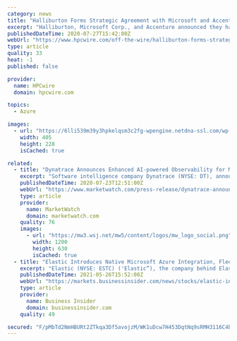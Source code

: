 ```yaml
---
category: news
title: "Halliburton Forms Strategic Agreement with Microsoft and Accenture to Use Azure"
excerpt: "Halliburton, Microsoft Corp., and Accenture announced they have entered into a five-year strategic agreement to advance"
publishedDateTime: 2020-07-27T15:42:00Z
webUrl: "https://www.hpcwire.com/off-the-wire/halliburton-forms-strategic-agreement-with-microsoft-and-accenture-to-use-azure/"
type: article
quality: 33
heat: -1
published: false

provider:
  name: HPCwire
  domain: hpcwire.com

topics:
  - Azure

images:
  - url: "https://6lli539m39y3hpkelqsm3c2fg-wpengine.netdna-ssl.com/wp-content/uploads/2020/07/Quantum-Art-from-DOE-Report-405x228.png"
    width: 405
    height: 228
    isCached: true

related:
  - title: "Dynatrace Announces Enhanced AI-powered Observability for Microsoft Azure"
    excerpt: "Software intelligence company Dynatrace (NYSE: DT), announced today the extension of its Software Intelligence Platform to automatically ingest metrics"
    publishedDateTime: 2020-07-23T12:51:00Z
    webUrl: "https://www.marketwatch.com/press-release/dynatrace-announces-enhanced-ai-powered-observability-for-microsoft-azure-2020-07-21-81591442"
    type: article
    provider:
      name: MarketWatch
      domain: marketwatch.com
    quality: 76
    images:
      - url: "https://mw3.wsj.net/mw5/content/logos/mw_logo_social.png"
        width: 1200
        height: 630
        isCached: true
  - title: "Elastic Introduces Native Microsoft Azure Integration, Fleet Server, and Enhanced APM Workflows in Elastic Observability"
    excerpt: "Elastic (NYSE: ESTC) ('Elastic”), the company behind Elasticsearch and the Elastic Stack, announces new features and updates across the"
    publishedDateTime: 2021-05-26T15:52:00Z
    webUrl: "https://markets.businessinsider.com/news/stocks/elastic-introduces-native-microsoft-azure-integration-fleet-server-and-enhanced-apm-workflows-in-elastic-observability-1030467956"
    type: article
    provider:
      name: Business Insider
      domain: businessinsider.com
    quality: 49

secured: "F/pMbTd2NmHBURt2ZTkqa3Df5avojzM/WK1uDcw7H453DqtNq9sRMH3116C4bpAmm6w+9pydO/fUf4dnSSX6dXlxIDilzGbfaKASrViSHbWMa9EBa6m0zAL6XM/xdipgr5KQ3K8t5w0iQQoDQA8sGV1G26xb9jsUc16HvnR3tRE0TESGlIvJUiOCdJ8X5o84Y/ktcrFWGjV6dpMkQ/7rRIHgNyT4OBmJ/c6M7VYNjOLpmrWv9HyZOOgrUYqgAy9pOmThqOgKYVPh4zuaYwbeyhQny3gg3cofMRN0gxkA39kWX+8obmRvmkZXjtA0GdbMHNkeRRduf2qSRjH8TCvfLQ==;88dVz95YVyXRkNpYJvJkQw=="
---
```


